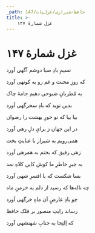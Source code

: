 ```yaml
---
_path: حافظ-شیرازی/غزلیات/147
title: >-
    غزل شمارهٔ ۱۴۷
---
```

# غزل شمارهٔ ۱۴۷

<div class="b" id="bn1"><div class="m1"><p>نسیمِ بادِ صبا دوشم آگهی آورد</p></div>
<div class="m2"><p>که روزِ محنت و غم رو به کوتهی آورد</p></div></div>
<div class="b" id="bn2"><div class="m1"><p>به مُطربانِ صَبوحی دهیم جامهٔ چاک</p></div>
<div class="m2"><p>بدین نوید که بادِ سحرگهی آورد</p></div></div>
<div class="b" id="bn3"><div class="m1"><p>بیا بیا که تو حورِ بهشت را رضوان</p></div>
<div class="m2"><p>در این جهان ز برایِ دلِ رهی آورد</p></div></div>
<div class="b" id="bn4"><div class="m1"><p>همی‌رویم به شیراز با عنایتِ بخت</p></div>
<div class="m2"><p>زهی رفیق که بختم به همرهی آورد</p></div></div>
<div class="b" id="bn5"><div class="m1"><p>به جبرِ خاطرِ ما کوش کاین کلاهِ نمد</p></div>
<div class="m2"><p>بسا شکست که با افسرِ شهی آورد</p></div></div>
<div class="b" id="bn6"><div class="m1"><p>چه ناله‌ها که رسید از دلم به خرمنِ ماه</p></div>
<div class="m2"><p>چو یادِ عارضِ آن ماهِ خرگهی آورد</p></div></div>
<div class="b" id="bn7"><div class="m1"><p>رساند رایتِ منصور بر فلک حافظ</p></div>
<div class="m2"><p>که اِلتِجا به جنابِ شهنشهی آورد</p></div></div>
